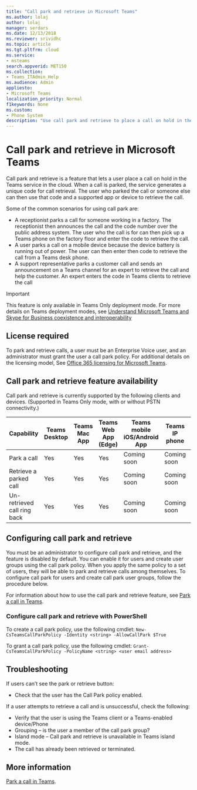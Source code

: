 ```yaml
---
title: "Call park and retrieve in Microsoft Teams"
ms.author: lolaj
author: lolaj
manager: serdars
ms.date: 12/13/2018
ms.reviewer: srividhc
ms.topic: article
ms.tgt.pltfrm: cloud
ms.service: 
- msteams
search.appverid: MET150
ms.collection:
- Teams_ITAdmin_Help
ms.audience: Admin
appliesto:
- Microsoft Teams
localization_priority: Normal
f1keywords: None
ms.custom:
- Phone System
description: "Use call park and retrieve to place a call on hold in the Teams service in the cloud."
---
```


# Call park and retrieve in Microsoft Teams

Call park and retrieve is a feature that lets a user place a call on hold in the Teams service in the cloud. When a call is parked, the service generates a unique code for call retrieval. The user who parked the call or someone else can then use that code and a supported app or device to retrieve the call. 

Some of the common scenarios for using call park are: 

- A receptionist parks a call for someone working in a factory. The receptionist then announces the call and the code number over the public address system. The user who the call is for can then pick up a Teams phone on the factory floor and enter the code to retrieve the call.
- A user parks a call on a mobile device because the device battery is running out of power. The user can then enter then code to retrieve the call from a Teams desk phone.
- A support representative parks a customer call and sends an announcement on a Teams channel for an expert to retrieve the call and help the customer. An expert enters the code in Teams clients to retrieve the call

> [!IMPORTANT]
> This feature is only available in Teams Only deployment mode. For more details on Teams deployment modes, see [Understand Microsoft Teams and Skype for Business coexistence and interoperability](teams-and-skypeforbusiness-coexistence-and-interoperability.md)

## License required

To park and retrieve calls, a user must be an Enterprise Voice user, and an administrator must grant the user a call park policy. For additional details on the licensing model, See [Office 365 licensing for Microsoft Teams](office-365-licensing.md).

## Call park and retrieve feature availability

Call park and retrieve is currently supported by the following clients and devices. (Supported in Teams Only mode, with or without PSTN connectivity.)

| Capability | Teams Desktop | Teams Mac App | Teams Web App (Edge) |Teams mobile iOS/Android App | Teams IP phone | Skype for Business IP phone |
|------------|---------------|---------------|----------------------|-----------------------------|----------------|-----------------------------|
| Park a call | Yes | Yes | Yes | Coming soon | Coming soon| No |
| Retrieve a parked call | Yes | Yes | Yes | Coming soon | Coming soon| No |
| Un-retrieved call ring back | Yes | Yes | Yes | Coming soon | Coming soon| No |

## Configuring call park and retrieve

You must be an administrator to configure call park and retrieve, and the feature is disabled by default. You can enable it for users and create user groups using the call park policy. When you apply the same policy to a set of users, they will be able to park and retrieve calls among themselves. To configure call park for users and create call park user groups, follow the procedure below.

For information about how to use the call park and retrieve feature, see [Park a call in Teams](https://support.office.com/article/park-a-call-in-teams-8538c063-d676-4e9a-8045-fc3b7299bb2f).

### Configure call park and retrieve with PowerShell

To create a call park policy, use the following cmdlet:
`New-CsTeamsCallParkPolicy -Identity <string> -AllowCallPark $True`

To grant a call park policy, use the following cmdlet:
`Grant-CsTeamsCallParkPolicy -PolicyName <string> <user email address>`

## Troubleshooting

If users can’t see the park or retrieve button: 

- Check that the user has the Call Park policy enabled. 

If a user attempts to retrieve a call and is unsuccessful, check the following:

- Verify that the user is using the Teams client or a Teams-enabled device/Phone
- Grouping – is the user a member of the call park group?
- Island mode – Call park and retrieve is unavailable in Teams island mode.
- The call has already been retrieved or terminated.

## More information

[Park a call in Teams](https://support.office.com/article/park-a-call-in-teams-8538c063-d676-4e9a-8045-fc3b7299bb2f).